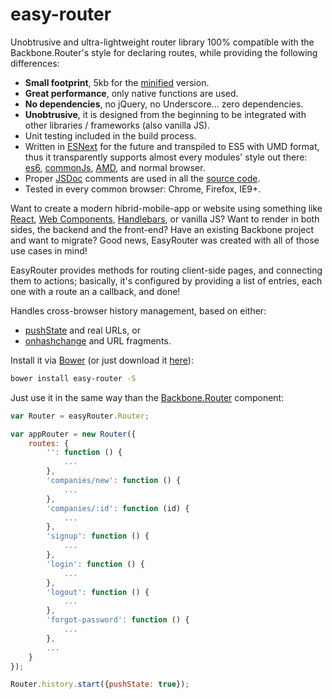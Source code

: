 # easy-router
Unobtrusive and ultra-lightweight router library 100% compatible with the Backbone.Router's style for declaring routes,
while providing the following differences:
* __Small footprint__, 5kb for the [minified](https://developers.google.com/closure/compiler/) version.
* __Great performance__, only native functions are used.
* __No dependencies__, no jQuery, no Underscore... zero dependencies.
* __Unobtrusive__, it is designed from the beginning to be integrated with other libraries / frameworks (also vanilla JS).
* Unit testing included in the build process.
* Written in [ESNext](https://babeljs.io/) for the future and transpiled to ES5 with UMD format, thus it transparently supports almost every modules' style out there: [es6](https://github.com/lukehoban/es6features#modules), [commonJs](http://webpack.github.io/docs/commonjs.html), [AMD](http://requirejs.org/docs/commonjs.html), and normal browser.
* Proper [JSDoc](http://en.wikipedia.org/wiki/JSDoc) comments are used in all the [source code](https://github.com/rogerpadilla/easy-router/blob/master/js/easy-router.js).
* Tested in every common browser: Chrome, Firefox, IE9+.

Want to create a modern hibrid-mobile-app or website using something like [React](https://facebook.github.io/react/), [Web Components](http://webcomponents.org/), [Handlebars](http://handlebarsjs.com/), or vanilla JS? Want to render in both sides, the backend and the front-end? Have an existing Backbone project and want to migrate? Good news, EasyRouter was created with all of those use cases in mind!

EasyRouter provides methods for routing client-side pages, and connecting them to actions; basically, it's configured by providing a list of entries, each one with a route an a callback, and done!

Handles cross-browser history management, based on either:
* [pushState](http://diveintohtml5.info/history.html) and real URLs, or
* [onhashchange](https://developer.mozilla.org/en-US/docs/DOM/window.onhashchange) and URL fragments.

Install it via [Bower](http://bower.io/) (or just download it [here](https://github.com/rogerpadilla/easy-router/tree/master/dist)):
``` bash
bower install easy-router -S
```

Just use it in the same way than the [Backbone.Router](http://backbonejs.org/#Router) component:

```javascript
var Router = easyRouter.Router;

var appRouter = new Router({
    routes: {
        '': function () {
            ...
        },
        'companies/new': function () {
            ...
        },
        'companies/:id': function (id) {
            ...
        },
        'signup': function () {
            ...
        },
        'login': function () {
            ...
        },
        'logout': function () {
            ...
        },
        'forgot-password': function () {
            ...
        },
		...
    }
});

Router.history.start({pushState: true});
```